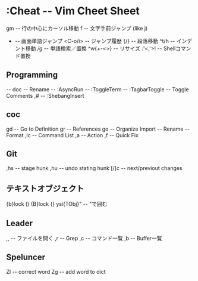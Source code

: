 :Cheat -- Vim Cheet Sheet
==========================
gm -- 行の中心にカーソル移動
f -- 文字手前ジャンプ (like j)
- -- 画面単語ジャンプ
<C-o/i> -- ジャンプ履歴
{/} -- 段落移動
^t/h -- インデント移動
*/g* -- 単語検索／置換
^w{+-<>} -- リサイズ
:'<,'>! -- Shellコマンド置換

## Programming
<F1> -- doc
<F2> -- Rename
<F5> -- :AsyncRun
<F7> -- :ToggleTerm
<F8> -- :TagbarToggle
<C-k> -- Toggle Comments
,# -- :ShebangInsert

## coc
gd -- Go to Definition
gr -- References
go -- Organize Import
<F2> -- Rename
<C-f> -- Format
,lc -- Command List
,a -- Action
,f -- Quick Fix

## Git
,hs -- stage hunk
,hu -- undo stating hunk
[/]c -- next/previout changes

## テキストオブジェクト
{b}lock ()
{B}lock {}
ysi{TObj}" -- "で囲む

## Leader
,, -- ファイルを開く
,r -- Grep
,c -- コマンド一覧
,b -- Buffer一覧

## Speluncer
Zl -- correct word
Zg -- add word to dict
